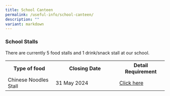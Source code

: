 ```yaml
---
title: School Canteen
permalink: /useful-info/school-canteen/
description: ""
variant: markdown
---
```

<h3>School Stalls</h3>

There are currently 5 food stalls and 1 drink/snack stall at our school.
<table style="width:100%">
<tbody>
<tr>
<th style="width:30%">Type of food</th>
<th style="width:40%">Closing Date</th>
<th style="width:40%">Detail Requirement</th>
</tr>
<tr>
<td>Chinese Noodles Stall</td>
<td>31 May 2024<br></td>
<td><a href="https://ahmadibrahimsec.moe.edu.sg/school-canteen-advertisement/">Click here</a></td>
</tr></tbody></table>